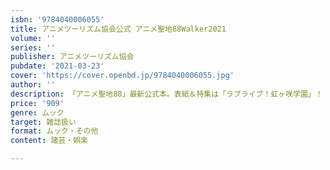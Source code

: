 ```yaml
---
isbn: '9784040006055'
title: アニメツーリズム協会公式 アニメ聖地88Walker2021
volume: ''
series: ''
publisher: アニメツーリズム協会
pubdate: '2021-03-23'
cover: 'https://cover.openbd.jp/9784040006055.jpg'
author: ''
description: 「アニメ聖地88」最新公式本。表紙＆特集は「ラブライブ！虹ヶ咲学園」！
price: '909'
genre: ムック
target: 雑誌扱い
format: ムック・その他
content: 諸芸・娯楽

---
```

